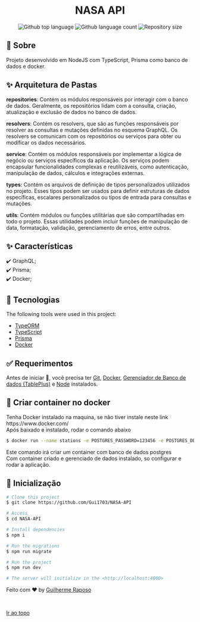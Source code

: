 <h1 align="center">NASA API</h1>

<p align="center">
  <img alt="Github top language" src="https://img.shields.io/github/languages/top/Gui1703/NASA-API?color=56BEB8">

  <img alt="Github language count" src="https://img.shields.io/github/languages/count/Gui1703/NASA-API?color=56BEB8">

  <img alt="Repository size" src="https://img.shields.io/github/repo-size/Gui1703/NASA-API?color=56BEB8">
</p>

## :dart: Sobre ##

Projeto desenvolvido em NodeJS com TypeScript, Prisma como banco de dados e docker.

## :sparkles: Arquitetura de Pastas ##

<strong>repositories</strong>: Contém os módulos responsáveis por interagir com o banco de dados. Geralmente, os repositórios lidam com a consulta, criação, atualização e exclusão de dados no banco de dados.

<strong>resolvers</strong>: Contém os resolvers, que são as funções responsáveis por resolver as consultas e mutações definidas no esquema GraphQL. Os resolvers se comunicam com os repositórios ou serviços para obter ou modificar os dados necessários.

<strong>service</strong>: Contém os módulos responsáveis por implementar a lógica de negócio ou serviços específicos da aplicação. Os serviços podem encapsular funcionalidades complexas e reutilizáveis, como autenticação, manipulação de dados, cálculos e integrações externas.

<strong>types</strong>: Contém os arquivos de definição de tipos personalizados utilizados no projeto. Esses tipos podem ser usados para definir estruturas de dados específicas, escalares personalizados ou tipos de entrada para consultas e mutações.

<strong>utils</strong>: Contém módulos ou funções utilitárias que são compartilhadas em todo o projeto. Essas utilidades podem incluir funções de manipulação de data, formatação, validação, gerenciamento de erros, entre outros.
## :sparkles: Características ##

:heavy_check_mark: GraphQL;\
:heavy_check_mark: Prisma;\
:heavy_check_mark: Docker;

## :rocket: Tecnologias ##

The following tools were used in this project:

- [TypeORM](https://typeorm.io/)
- [TypeScript](https://www.typescriptlang.org/)
- [Prisma](https://www.prisma.io/)
- [Docker](https://www.docker.com/)

## :white_check_mark: Requerimentos ##


Antes de iniciar :checkered_flag:, você precisa ter [Git](https://git-scm.com), [Docker](https://www.docker.com/), [Gerenciador de Banco de dados (TablePlus)](https://tableplus.com/) e [Node](https://nodejs.org/en/) instalados.


## :checkered_flag: Criar container no docker ##

<div>
Tenha Docker instalado na maquina, se não tiver instale neste link https://www.docker.com/<br/>
Após baixado e instalado, rodar o comando abaixo
</div>

```bash
$ docker run --name stations -e POSTGRES_PASSWORD=123456 -e POSTGRES_DB=stations -p 5432:5432 -d postgres
```

<div>
Este comando irá criar um container com banco de dados postgres
<br/>
Com container criado e gerenciado de dados instalado, so configurar e rodar a aplicação.
</div>

## :checkered_flag: Inicialização ##

```bash
# Clone this project
$ git clone https://github.com/Gui1703/NASA-API

# Access
$ cd NASA-API

# Install dependencies
$ npm i

# Run the migrations
$ npm run migrate

# Run the project
$ npm run dev

# The server will initialize in the <http://localhost:4000>
```


Feito com :heart: by <a href="https://github.com/Gui1703" target="_blank">Guilherme Raposo</a>

&#xa0;

<a href="#top">Ir ao topo</a>
